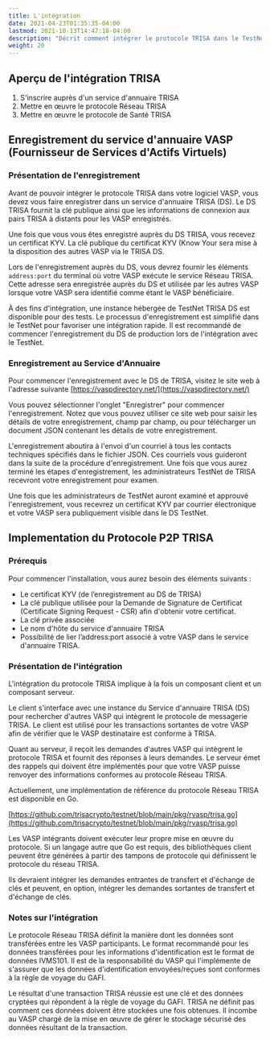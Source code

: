 ```yaml
---
title: L'intégration
date: 2021-04-23T01:35:35-04:00
lastmod: 2021-10-13T14:47:18-04:00
description: "Décrit comment intégrer le protocole TRISA dans le TestNet."
weight: 20
---
```


## Aperçu de l'intégration TRISA

1. S'inscrire auprès d'un service d'annuaire TRISA
2. Mettre en œuvre le protocole Réseau TRISA
3. Mettre en œuvre le protocole de Santé TRISA

## Enregistrement du service d'annuaire VASP (Fournisseur de Services d'Actifs Virtuels)

### Présentation de l'enregistrement

Avant de pouvoir intégrer le protocole TRISA dans votre logiciel VASP, vous devez vous faire enregistrer dans un service d'annuaire TRISA (DS).  Le DS TRISA fournit la clé publique ainsi que les informations de connexion aux pairs TRISA à distants pour les VASP enregistrés.

Une fois que vous vous êtes enregistré auprès du DS TRISA, vous recevez un certificat KYV.  La clé publique du certificat KYV (Know Your sera mise à la disposition des autres VASP via le TRISA DS.

Lors de l'enregistrement auprès du DS, vous devrez fournir les éléments `address:port` du terminal où votre VASP exécute le service Réseau TRISA. Cette adresse sera enregistrée auprès du DS et utilisée par les autres VASP lorsque votre VASP sera identifié comme étant le VASP bénéficiaire.

À des fins d'intégration, une instance hébergée de TestNet TRISA DS est disponible pour des tests.  Le processus d'enregistrement est simplifié dans le TestNet pour favoriser une intégration rapide.  Il est recommandé de commencer l'enregistrement du DS de production lors de l'intégration avec le TestNet.


### Enregistrement au Service d'Annuaire

Pour commencer l'enregistrement avec le DS de TRISA, visitez le site web à l'adresse suivante [https://vaspdirectory.net/](https://vaspdirectory.net/)

Vous pouvez sélectionner l'onglet "Enregistrer" pour commencer l'enregistrement. Notez que vous pouvez utiliser ce site web pour saisir les détails de votre enregistrement, champ par champ, ou pour télécharger un document JSON contenant les détails de votre enregistrement.

L'enregistrement aboutira à l'envoi d'un courriel à tous les contacts techniques spécifiés dans le fichier JSON.  Ces courriels vous guideront dans la suite de la procédure d'enregistrement.  Une fois que vous aurez terminé les étapes d'enregistrement, les administrateurs TestNet de TRISA recevront votre enregistrement pour examen.

Une fois que les administrateurs de TestNet auront examiné et approuvé l'enregistrement, vous recevrez un certificat KYV par courrier électronique et votre VASP sera publiquement visible dans le DS TestNet.


## Implementation du Protocole P2P TRISA


### Prérequis

Pour commencer l'installation, vous aurez besoin des éléments suivants :

*   Le certificat KYV (de l’enregistrement au DS de TRISA)
*   La clé publique utilisée pour la Demande de Signature de Certificat (Certificate Signing Request - CSR) afin d'obtenir votre certificat.
*   La clé privée associée
*   Le nom d'hôte du service d'annuaire TRISA
*   Possibilité de lier l’address:port associé à votre VASP dans le service d'annuaire TRISA.


### Présentation de l'intégration

L'intégration du protocole TRISA implique à la fois un composant client et un composant serveur.

Le client s'interface avec une instance du Service d'annuaire TRISA (DS) pour rechercher d'autres VASP qui intègrent le protocole de messagerie TRISA.  Le client est utilisé pour les transactions sortantes de votre VASP afin de vérifier que le VASP destinataire est conforme à TRISA.

Quant au serveur, il reçoit les demandes d'autres VASP qui intègrent le protocole TRISA et fournit des réponses à leurs demandes.  Le serveur émet des rappels qui doivent être implémentés pour que votre VASP puisse renvoyer des informations conformes au protocole Réseau TRISA.

Actuellement, une implémentation de référence du protocole Réseau TRISA est disponible en Go.

[https://github.com/trisacrypto/testnet/blob/main/pkg/rvasp/trisa.go](https://github.com/trisacrypto/testnet/blob/main/pkg/rvasp/trisa.go)

Les VASP intégrants doivent exécuter leur propre mise en œuvre du protocole.  Si un langage autre que Go est requis, des bibliothèques client peuvent être générées à partir des tampons de protocole qui définissent le protocole du réseau TRISA.

Ils devraient intégrer les demandes entrantes de transfert et d'échange de clés et peuvent, en option, intégrer les demandes sortantes de transfert et d'échange de clés.

### Notes sur l'intégration

Le protocole Réseau TRISA définit la manière dont les données sont transférées entre les VASP participants.  Le format recommandé pour les données transférées pour les informations d'identification est le format de données IVMS101.  Il est de la responsabilité du VASP qui l'implémente de s'assurer que les données d'identification envoyées/reçues sont conformes à la règle de voyage du GAFI.

Le résultat d'une transaction TRISA réussie est une clé et des données cryptées qui répondent à la règle de voyage du GAFI.  TRISA ne définit pas comment ces données doivent être stockées une fois obtenues.  Il incombe au VASP chargé de la mise en œuvre de gérer le stockage sécurisé des données résultant de la transaction.

